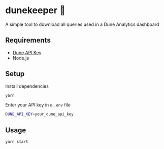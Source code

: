 # dunekeeper 🧹

A simple tool to download all queries used in a Dune Analytics dashboard

## Requirements

-   [Dune API Key](https://dune.com/product/api)
-   Node.js

## Setup

Install dependencies

```bash
yarn
```

Enter your API key in a `.env` file

```bash
DUNE_API_KEY=your_dune_api_key
```

## Usage

```bash
yarn start
```

